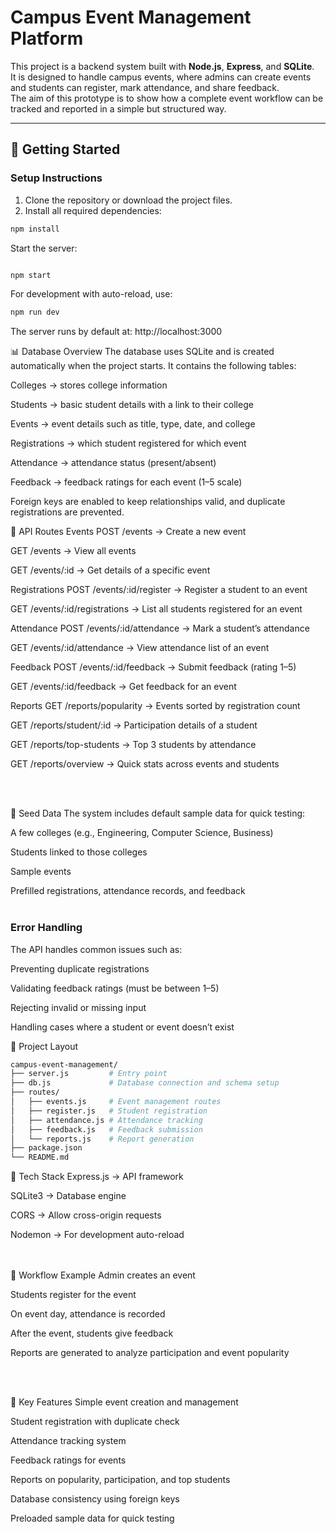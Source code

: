 # Campus Event Management Platform

This project is a backend system built with **Node.js**, **Express**, and **SQLite**.  
It is designed to handle campus events, where admins can create events and students can register, mark attendance, and share feedback.  
The aim of this prototype is to show how a complete event workflow can be tracked and reported in a simple but structured way.

---

## 🚀 Getting Started

### Setup Instructions
1. Clone the repository or download the project files.  
2. Install all required dependencies:

```bash
npm install
```

Start the server:

```bash

npm start
```

For development with auto-reload, use:

```bash
npm run dev
```
The server runs by default at: http://localhost:3000


📊 Database Overview
The database uses SQLite and is created automatically when the project starts.
It contains the following tables:

Colleges → stores college information

Students → basic student details with a link to their college

Events → event details such as title, type, date, and college

Registrations → which student registered for which event

Attendance → attendance status (present/absent)

Feedback → feedback ratings for each event (1–5 scale)

Foreign keys are enabled to keep relationships valid, and duplicate registrations are prevented.


🔗 API Routes
Events
POST /events → Create a new event

GET /events → View all events

GET /events/:id → Get details of a specific event

Registrations
POST /events/:id/register → Register a student to an event

GET /events/:id/registrations → List all students registered for an event

Attendance
POST /events/:id/attendance → Mark a student’s attendance

GET /events/:id/attendance → View attendance list of an event

Feedback
POST /events/:id/feedback → Submit feedback (rating 1–5)

GET /events/:id/feedback → Get feedback for an event

Reports
GET /reports/popularity → Events sorted by registration count

GET /reports/student/:id → Participation details of a student

GET /reports/top-students → Top 3 students by attendance

GET /reports/overview → Quick stats across events and students

<br>
<br>

🧪 Seed Data
The system includes default sample data for quick testing:

A few colleges (e.g., Engineering, Computer Science, Business)

Students linked to those colleges

Sample events

Prefilled registrations, attendance records, and feedback
<br>
<br>
### Error Handling
The API handles common issues such as:

Preventing duplicate registrations

Validating feedback ratings (must be between 1–5)

Rejecting invalid or missing input

Handling cases where a student or event doesn’t exist


📂 Project Layout
```bash
campus-event-management/
├── server.js         # Entry point
├── db.js             # Database connection and schema setup
├── routes/
│   ├── events.js     # Event management routes
│   ├── register.js   # Student registration
│   ├── attendance.js # Attendance tracking
│   ├── feedback.js   # Feedback submission
│   └── reports.js    # Report generation
├── package.json
└── README.md

```


🔧 Tech Stack
Express.js → API framework

SQLite3 → Database engine

CORS → Allow cross-origin requests

Nodemon → For development auto-reload


<br>
<br>
📝 Workflow Example
Admin creates an event

Students register for the event

On event day, attendance is recorded

After the event, students give feedback

Reports are generated to analyze participation and event popularity

<br>
<br>

🎯 Key Features
Simple event creation and management

Student registration with duplicate check

Attendance tracking system

Feedback ratings for events

Reports on popularity, participation, and top students

Database consistency using foreign keys

Preloaded sample data for quick testing
